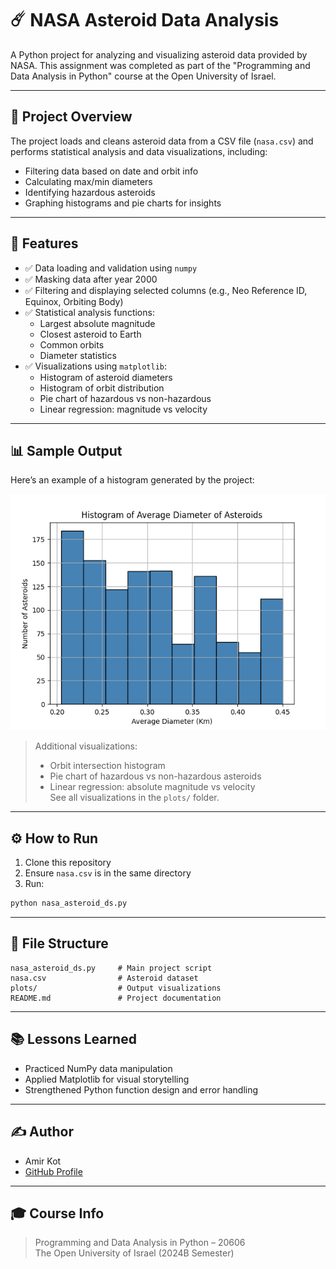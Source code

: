 # ☄️ NASA Asteroid Data Analysis

A Python project for analyzing and visualizing asteroid data provided by NASA. This assignment was completed as part of the "Programming and Data Analysis in Python" course at the Open University of Israel.

---

## 🧠 Project Overview

The project loads and cleans asteroid data from a CSV file (`nasa.csv`) and performs statistical analysis and data visualizations, including:

- Filtering data based on date and orbit info
- Calculating max/min diameters
- Identifying hazardous asteroids
- Graphing histograms and pie charts for insights

---

## 🧩 Features

- ✅ Data loading and validation using `numpy`
- ✅ Masking data after year 2000
- ✅ Filtering and displaying selected columns (e.g., Neo Reference ID, Equinox, Orbiting Body)
- ✅ Statistical analysis functions:
  - Largest absolute magnitude
  - Closest asteroid to Earth
  - Common orbits
  - Diameter statistics
- ✅ Visualizations using `matplotlib`:
  - Histogram of asteroid diameters
  - Histogram of orbit distribution
  - Pie chart of hazardous vs non-hazardous
  - Linear regression: magnitude vs velocity

---

## 📊 Sample Output

Here’s an example of a histogram generated by the project:

![Average Diameter Histogram](plots/diameter-histogram.png)

> Additional visualizations:
> - Orbit intersection histogram
> - Pie chart of hazardous vs non-hazardous asteroids
> - Linear regression: absolute magnitude vs velocity  
> See all visualizations in the `plots/` folder.

---

## ⚙️ How to Run

1. Clone this repository  
2. Ensure `nasa.csv` is in the same directory  
3. Run:

```bash
python nasa_asteroid_ds.py
```

---

## 📁 File Structure

```
nasa_asteroid_ds.py     # Main project script
nasa.csv                # Asteroid dataset
plots/                  # Output visualizations
README.md               # Project documentation
```

---

## 📚 Lessons Learned

- Practiced NumPy data manipulation
- Applied Matplotlib for visual storytelling
- Strengthened Python function design and error handling

---

## ✍️ Author

- Amir Kot  
- [GitHub Profile](https://github.com/AmirKot)

---

## 🎓 Course Info

> Programming and Data Analysis in Python – 20606  
> The Open University of Israel (2024B Semester)
